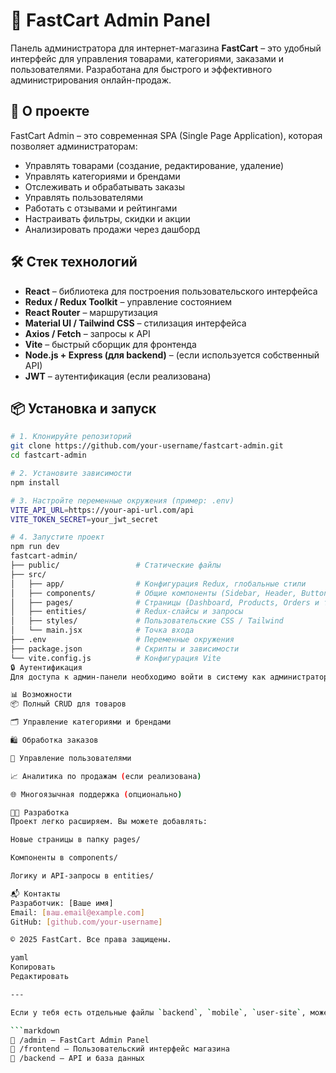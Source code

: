 # 🛒 FastCart Admin Panel

Панель администратора для интернет-магазина **FastCart** – это удобный интерфейс для управления товарами, категориями, заказами и пользователями. Разработана для быстрого и эффективного администрирования онлайн-продаж.

## 🚀 О проекте

FastCart Admin – это современная SPA (Single Page Application), которая позволяет администраторам:

- Управлять товарами (создание, редактирование, удаление)
- Управлять категориями и брендами
- Отслеживать и обрабатывать заказы
- Управлять пользователями
- Работать с отзывами и рейтингами
- Настраивать фильтры, скидки и акции
- Анализировать продажи через дашборд

## 🛠️ Стек технологий

- **React** – библиотека для построения пользовательского интерфейса
- **Redux / Redux Toolkit** – управление состоянием
- **React Router** – маршрутизация
- **Material UI / Tailwind CSS** – стилизация интерфейса
- **Axios / Fetch** – запросы к API
- **Vite** – быстрый сборщик для фронтенда
- **Node.js + Express (для backend)** – (если используется собственный API)
- **JWT** – аутентификация (если реализована)

## 📦 Установка и запуск

```bash
# 1. Клонируйте репозиторий
git clone https://github.com/your-username/fastcart-admin.git
cd fastcart-admin

# 2. Установите зависимости
npm install

# 3. Настройте переменные окружения (пример: .env)
VITE_API_URL=https://your-api-url.com/api
VITE_TOKEN_SECRET=your_jwt_secret

# 4. Запустите проект
npm run dev
fastcart-admin/
├── public/                 # Статические файлы
├── src/
│   ├── app/                # Конфигурация Redux, глобальные стили
│   ├── components/         # Общие компоненты (Sidebar, Header, Button и т.д.)
│   ├── pages/              # Страницы (Dashboard, Products, Orders и т.д.)
│   ├── entities/           # Redux-слайсы и запросы
│   ├── styles/             # Пользовательские CSS / Tailwind
│   └── main.jsx            # Точка входа
├── .env                    # Переменные окружения
├── package.json            # Скрипты и зависимости
└── vite.config.js          # Конфигурация Vite
🔒 Аутентификация
Для доступа к админ-панели необходимо войти в систему как администратор. Вход осуществляется с помощью JWT-токена, хранящегося в localStorage.

📊 Возможности
📦 Полный CRUD для товаров

🗂️ Управление категориями и брендами

🛍️ Обработка заказов

👥 Управление пользователями

📈 Аналитика по продажам (если реализована)

🌐 Многоязычная поддержка (опционально)

🧑‍💻 Разработка
Проект легко расширяем. Вы можете добавлять:

Новые страницы в папку pages/

Компоненты в components/

Логику и API-запросы в entities/

📬 Контакты
Разработчик: [Ваше имя]
Email: [ваш.email@example.com]
GitHub: [github.com/your-username]

© 2025 FastCart. Все права защищены.

yaml
Копировать
Редактировать

---

Если у тебя есть отдельные файлы `backend`, `mobile`, `user-site`, можешь сделать монорепозиторий и в корневой `README.md` ссылаться на админку:

```markdown
📁 /admin — FastCart Admin Panel  
📁 /frontend — Пользовательский интерфейс магазина  
📁 /backend — API и база данных  